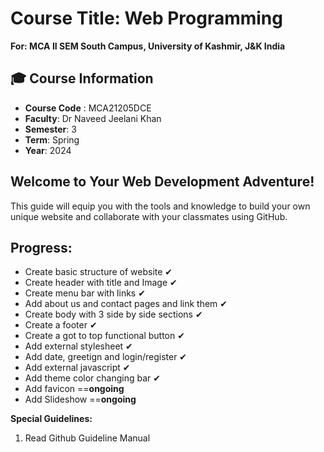 # Course Title: Web Programming
**For: MCA II SEM South Campus, University of Kashmir, J&K India**

## **🎓 Course Information**

- **Course Code** : MCA21205DCE
- **Faculty**: Dr Naveed Jeelani Khan
- **Semester**: 3
- **Term**: Spring
- **Year**: 2024


## Welcome to Your Web Development Adventure!

This guide will equip you with the tools and knowledge to build your own unique website and collaborate with your classmates using GitHub.  

## Progress:

* Create basic structure of website ✔
* Create header with title and Image ✔
* Create menu bar with links ✔
* Add about us and contact pages and link them ✔
* Create body with 3 side by side sections ✔
* Create a footer ✔
* Create a got to top functional button ✔
* Add external stylesheet ✔
* Add date, greetign and login/register ✔
* Add external javascript ✔
* Add theme color changing bar ✔
* Add favicon ==**ongoing**
* Add Slideshow ==**ongoing**
  
**Special Guidelines:**
1. Read Github Guideline Manual